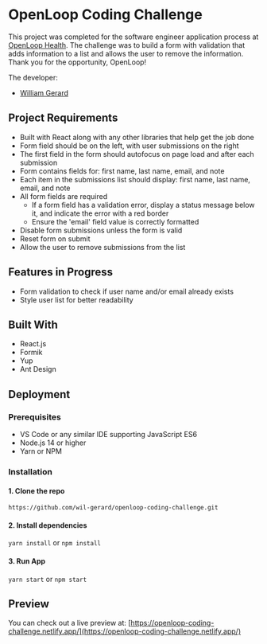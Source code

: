 # OpenLoop Coding Challenge

This project was completed for the software engineer application process at [OpenLoop Health](https://openloophealth.com/). The challenge was to build a form with validation that adds information to a list and allows the user to remove the information. Thank you for the opportunity, OpenLoop!

The developer:
* [William Gerard](https://github.com/wil-gerard)

## Project Requirements

- Built with React along with any other libraries that help get the job done
- Form field should be on the left, with user submissions on the right
- The first field in the form should autofocus on page load and after each submission
- Form contains fields for: first name, last name, email, and note
- Each item in the submissions list should display: first name, last name, email, and note
- All form fields are required
  - If a form field has a validation error, display a status message below it, and indicate the error with a red border
  - Ensure the 'email' field value is correctly formatted
- Disable form submissions unless the form is valid
- Reset form on submit
- Allow the user to remove submissions from the list

## Features in Progress

- Form validation to check if user name and/or email already exists
- Style user list for better readability

## Built With

- React.js
- Formik
- Yup
- Ant Design

## Deployment

### Prerequisites

- VS Code or any similar IDE supporting JavaScript ES6
- Node.js 14 or higher
- Yarn or NPM

### Installation

#### 1. Clone the repo

`https://github.com/wil-gerard/openloop-coding-challenge.git`

#### 2. Install dependencies

`yarn install` or `npm install`

#### 3. Run App

`yarn start` or `npm start`

## Preview

You can check out a live preview at: [https://openloop-coding-challenge.netlify.app/](https://openloop-coding-challenge.netlify.app/)
